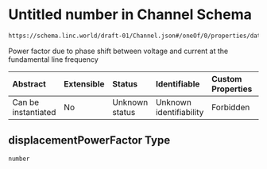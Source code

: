 # Untitled number in Channel Schema

```txt
https://schema.linc.world/draft-01/Channel.json#/oneOf/0/properties/data/properties/powerFactor/properties/displacementPowerFactor
```

Power factor due to phase shift between voltage and current at the fundamental line frequency

| Abstract            | Extensible | Status         | Identifiable            | Custom Properties | Additional Properties | Access Restrictions | Defined In                                           |
| :------------------ | :--------- | :------------- | :---------------------- | :---------------- | :-------------------- | :------------------ | :--------------------------------------------------- |
| Can be instantiated | No         | Unknown status | Unknown identifiability | Forbidden         | Allowed               | none                | [Channel.json*](Channel.json "open original schema") |

## displacementPowerFactor Type

`number`
